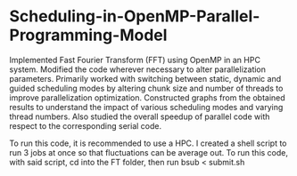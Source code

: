 # Scheduling-in-OpenMP-Parallel-Programming-Model
Implemented Fast Fourier Transform (FFT) using OpenMP in an HPC system. Modified the code wherever necessary to alter parallelization parameters.
Primarily worked with switching between static, dynamic and guided scheduling modes by altering chunk size and number of threads to improve parallelization optimization.
Constructed graphs from the obtained results to understand the impact of various scheduling modes and varying thread numbers.
Also studied the overall speedup of parallel code with respect to the corresponding serial code.

To run this code, it is recommended to use a HPC. I created a shell script to run 3 jobs at once so that fluctuations can be average out.
To run this code, with said script, cd into the FT folder, then run bsub < submit.sh
